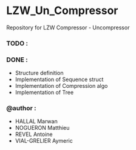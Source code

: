 # LZW_Un_Compressor
Repository for LZW Compressor - Uncompressor

### TODO :

### DONE :
* Structure definition
* Implementation of Sequence struct
* Implementation of Compression algo
* Implementation of Tree 

### @author :
* HALLAL Marwan
* NOGUERON Matthieu
* REVEL Antoine
* VIAL-GRELIER Aymeric